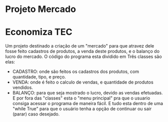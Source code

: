 # Projeto Mercado
# Economiza TEC

  Um projeto destinado a criação de um "mercado" para que atravez dele fosse feito cadastros de produtos, a venda deste produtos,
e o balanço do lucro do mercado. O código do programa esta dividido em Três classes são elas:
  - CADASTRO: onde são feitos os cadastros dos produtos, com quantidade, tipo, e preço.
  - VENDA: onde é feito o calculo de vendas, e quantidade de produtos vendidos.
  - BALANÇO: para que seja mostrado o lucro, devido as vendas efetuadas.
  E por fora das "classes" esta o "menu principal" pra que o usuario consiga acessar o programa de maneira fácil. E tudo esta dentro de
uma "while True" para que o usuário tenha a opção de continuar ou sair (parar) caso desejado.
